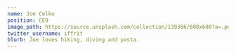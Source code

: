 ```yaml
---
name: Joe Celko
position: CEO
image_path: https://source.unsplash.com/collection/139386/600x600?a=.png
twitter_username: iffrit
blurb: Joe loves hiking, diving and pasta.
---
```

